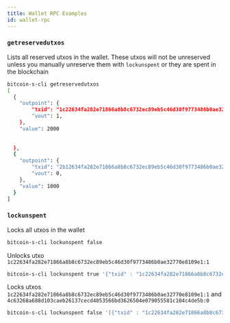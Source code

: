 ```yaml
---
title: Wallet RPC Examples
id: wallet-rpc
---
```


### `getreservedutxos`

Lists all reserved utxos in the wallet.
These utxos will not be unreserved unless you manually
unreserve them with `lockunspent` or they are spent in the blockchain

```bash
bitcoin-s-cli getreservedutxos
[
  {
    "outpoint": {
        "txid": "1c22634fa282e71866a8b8c6732ec89eb5c46d30f9773486b0ae32770e8109e1",
        "vout": 1,
    },
    "value": 2000
    
    
  },
  {
    "outpoint": {
        "txid": "2b12634fa282e71866a8b8c6732ec89eb5c46d30f9773486b0ae32770e810901",
        "vout": 0,
    },
    "value": 1000
  }
]

```


### `lockunspent`

Locks all utxos in the wallet
```bash
bitcoin-s-cli lockunspent false
```

Unlocks utxo `1c22634fa282e71866a8b8c6732ec89eb5c46d30f9773486b0ae32770e8109e1:1`
```bash
bitcoin-s-cli lockunspent true '{"txid" : "1c22634fa282e71866a8b8c6732ec89eb5c46d30f9773486b0ae32770e8109e1","vout" : 1}'
```

Locks utxos `1c22634fa282e71866a8b8c6732ec89eb5c46d30f9773486b0ae32770e8109e1:1` and `4c63268a688d103caeb26137cecd4053566bd3626504e079055581c104c4de5b:0`
```bash
bitcoin-s-cli lockunspent false '[{"txid" : "1c22634fa282e71866a8b8c6732ec89eb5c46d30f9773486b0ae32770e8109e1","vout" : 1}, {"txid" : "4c63268a688d103caeb26137cecd4053566bd3626504e079055581c104c4de5b","vout" : 0}]'
```
